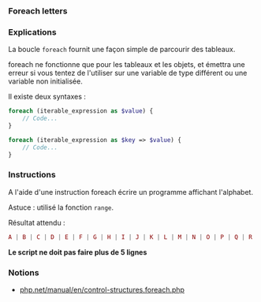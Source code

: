 ### Foreach letters

### Explications

La boucle `foreach` fournit une façon simple de parcourir des tableaux. 

foreach ne fonctionne que pour les tableaux et les objets, et émettra une erreur si vous tentez de l'utiliser sur une variable de type différent ou une variable non initialisée. 

Il existe deux syntaxes :

```php
foreach (iterable_expression as $value) {
    // Code...
}

foreach (iterable_expression as $key => $value) {
    // Code...
}
```

### Instructions

A l'aide d'une instruction foreach écrire un programme affichant l'alphabet.

Astuce : utilisé la fonction `range`.

Résultat attendu : 

```php
A | B | C | D | E | F | G | H | I | J | K | L | M | N | O | P | Q | R | S | T | U | V | W | X | Y | Z
```

**Le script ne doit pas faire plus de 5 lignes**

### Notions

- [php.net/manual/en/control-structures.foreach.php](https://www.php.net/manual/en/control-structures.foreach.php)
